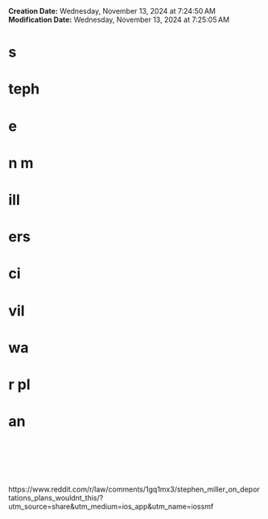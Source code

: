 <div><b>Creation Date:</b> Wednesday, November 13, 2024 at 7:24:50 AM<br></div>
<div><b>Modification Date:</b> Wednesday, November 13, 2024 at 7:25:05 AM<br></div>
<div><h1>s</h1><h1>teph</h1><h1>e</h1><h1>n m</h1><h1>ill</h1><h1>ers </h1><h1>ci</h1><h1>vil</h1><h1> wa</h1><h1>r pl</h1><h1>an</h1><h1><br></h1></div>
<div><br></div>
<div>https://www.reddit.com/r/law/comments/1gq1mx3/stephen_miller_on_deportations_plans_wouldnt_this/?utm_source=share&amputm_medium=ios_app&amputm_name=iossmf</div>

